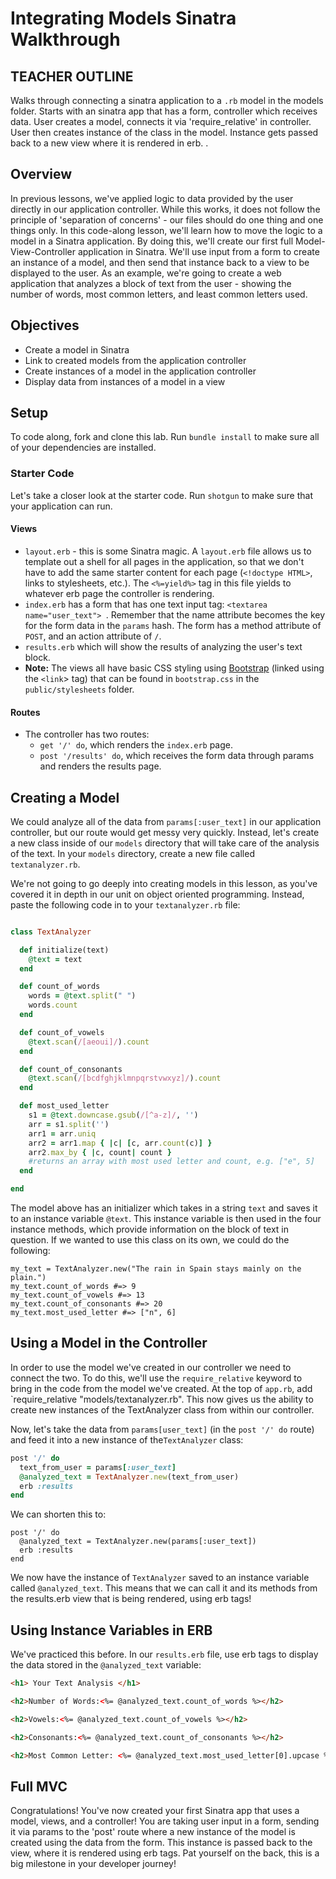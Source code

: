 
# Integrating Models Sinatra Walkthrough

## TEACHER OUTLINE

Walks through connecting a sinatra application to a `.rb` model in the models folder. 
Starts with an sinatra app that has a form, controller which receives data. 
User creates a model, connects it via 'require_relative' in  controller.
User then creates instance of the class in the model. 
Instance gets passed back to a new view where it is rendered in erb.
.

## Overview
In previous lessons, we've applied logic to data provided by the user directly in our application controller. While this works, it does not follow the principle of 'separation of concerns' - our files should do one thing and one things only. In this code-along lesson, we'll learn how to move the logic to a model in a Sinatra application. By doing this, we'll create our first full Model-View-Controller application in Sinatra. We'll use input from a form to create an instance of a model, and then send that instance back to a view to be displayed to the user. As an example, we're going to create a web application that analyzes a block of text from the user - showing the number of words, most common letters, and least common letters used.

## Objectives
+ Create a model in Sinatra
+ Link to created models from the application controller
+ Create instances of a model in the application controller
+ Display data from instances of a model in a view

## Setup

To code along, fork and clone this lab. Run `bundle install` to make sure all of your dependencies are installed. 

### Starter Code
Let's take a closer look at the starter code. Run `shotgun` to make sure that your application can run.

#### Views
+ `layout.erb` - this is some Sinatra magic. A `layout.erb` file allows us to template out a shell for all pages in the application, so that we don't have to add the same starter content for each page (`<!doctype HTML>`, links to stylesheets, etc.). The `<%=yield%>` tag in this file yields to whatever erb page the controller is rendering.
+ `index.erb` has a form that has one text input tag: `<textarea name="user_text"> `. Remember that the name attribute becomes the key for the form data in the `params` hash. The form has a method attribute of `POST`, and an action attribute of `/`.
+ `results.erb` which will show the results of analyzing the user's text block.
+ **Note:** The views all have basic CSS styling using [Bootstrap](http://getbootstrap.com/) (linked using the `<link`> tag) that can be found in `bootstrap.css` in the `public/stylesheets` folder.

#### Routes
+ The controller has two routes:
	+  `get '/' do`, which renders the `index.erb` page.
	+  `post '/results' do`, which receives the form data through params and renders the results page.

## Creating a Model

We could analyze all of the data from `params[:user_text]` in our application controller, but our route would get messy very quickly. Instead, let's create a new class inside of our `models` directory that will take care of the analysis of the text. In your `models` directory, create a new file called `textanalyzer.rb`.

We're not going to go deeply into creating models in this lesson, as you've covered it in depth in our unit on object oriented programming. Instead, paste the following code in to your `textanalyzer.rb` file:

```ruby

class TextAnalyzer

  def initialize(text)
    @text = text
  end

  def count_of_words
    words = @text.split(" ")
    words.count
  end

  def count_of_vowels
    @text.scan(/[aeoui]/).count
  end

  def count_of_consonants
    @text.scan(/[bcdfghjklmnpqrstvwxyz]/).count
  end

  def most_used_letter
    s1 = @text.downcase.gsub(/[^a-z]/, '')
    arr = s1.split('')
    arr1 = arr.uniq
    arr2 = arr1.map { |c| [c, arr.count(c)] }
    arr2.max_by { |c, count| count }
    #returns an array with most used letter and count, e.g. ["e", 5]
  end

end
```
The model above has an initializer which takes in a string `text` and saves it to an instance variable `@text`. This instance variable is then used in the four instance methods, which provide information on the block of text in question. If we wanted to use this class on its own, we could do the following:

```
my_text = TextAnalyzer.new("The rain in Spain stays mainly on the plain.")
my_text.count_of_words #=> 9
my_text.count_of_vowels #=> 13
my_text.count_of_consonants #=> 20
my_text.most_used_letter #=> ["n", 6]

```

## Using a Model in the Controller
In order to use the model we've created in our controller we need to connect the two. To do this, we'll use the `require_relative` keyword to bring in the code from the model we've created. At the top of `app.rb`, add `require_relative "models/textanalyzer.rb". This now gives us the ability to create new instances of the TextAnalyzer class from within our controller.

Now, let's take the data from `params[user_text]` (in the `post '/' do` route) and feed it into a new instance of the`TextAnalyzer` class:

```ruby
post '/' do
  text_from_user = params[:user_text]
  @analyzed_text = TextAnalyzer.new(text_from_user)
  erb :results
end
```
We can shorten this to:

```
post '/' do
  @analyzed_text = TextAnalyzer.new(params[:user_text])
  erb :results
end
```
We now have the instance of `TextAnalyzer` saved to an instance variable called `@analyzed_text`. This means that we can call it and its methods from the results.erb view that is being rendered, using erb tags!

## Using Instance Variables in ERB

We've practiced this before. In our `results.erb` file, use erb tags to display the data stored in the `@analyzed_text` variable:

```html
<h1> Your Text Analysis </h1>

<h2>Number of Words:<%= @analyzed_text.count_of_words %></h2>

<h2>Vowels:<%= @analyzed_text.count_of_vowels %></h2>

<h2>Consonants:<%= @analyzed_text.count_of_consonants %></h2>

<h2>Most Common Letter: <%= @analyzed_text.most_used_letter[0].upcase %>, used <%= @analyzed_text.most_used_letter[1] %> times</h2>
```

## Full MVC
Congratulations! You've now created your first Sinatra app that uses a model, views, and a controller! You are taking user input in a form, sending it via params to the 'post' route where a new instance of the model is created using the data from the form. This instance is passed back to the view, where it is rendered using erb tags. Pat yourself on the back, this is a big milestone in your developer journey!
